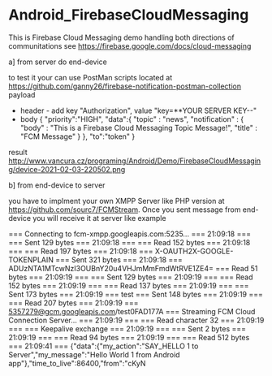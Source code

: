 # Android_FirebaseCloudMessaging
This is Firebase Cloud Messaging demo handling both directions of communitations
see https://firebase.google.com/docs/cloud-messaging

a] from server do end-device

to test it your can use PostMan scripts located at https://github.com/ganny26/firebase-notification-postman-collection
payload
- header - add key "Authorization", value "key=**YOUR SERVER KEY--"
- body
{
  "priority":"HIGH",
  "data":{
      "topic" : "news",
    "notification" : {
      "body" : "This is a Firebase Cloud Messaging Topic Message!",
      "title" : "FCM Message"
      }
  },
  "to":"token"
}

result http://www.vancura.cz/programing/Android/Demo/FirebaseCloudMessaging/device-2021-02-03-220502.png

b] from end-device to server

you have to implment your own XMPP Server like PHP version at https://github.com/sourc7/FCMStream.
Once you sent message from end-device you will receive it at server like example 

=== Connecting to fcm-xmpp.googleapis.com:5235... === 21:09:18 === === Sent 129 bytes === 21:09:18 === === Read 152 bytes === 21:09:18 === === Read 197 bytes === 21:09:18 === X-OAUTH2X-GOOGLE-TOKENPLAIN === Sent 321 bytes === 21:09:18 === ADUzNTA1MTcwNzI3OUBnY20u4VHJmMmFmdWtRVE1ZE4= === Read 51 bytes === 21:09:19 === === Sent 129 bytes === 21:09:19 === === Read 152 bytes === 21:09:19 === === Read 137 bytes === 21:09:19 === === Sent 173 bytes === 21:09:19 === test === Sent 148 bytes === 21:09:19 === === Read 207 bytes === 21:09:19 === 5357279@gcm.googleapis.com/test0FAD177A === Streaming FCM Cloud Connection Server... === 21:09:19 === === Read character 32 === 21:09:19 === === Keepalive exchange === 21:09:19 === === Sent 2 bytes === 21:09:19 === === Read 94 bytes === 21:09:19 === === Read 512 bytes === 21:09:41 === {"data":{"my_action":"SAY_HELLO 1 to Server","my_message":"Hello World 1 from Android app"},"time_to_live":86400,"from":"cKyN

